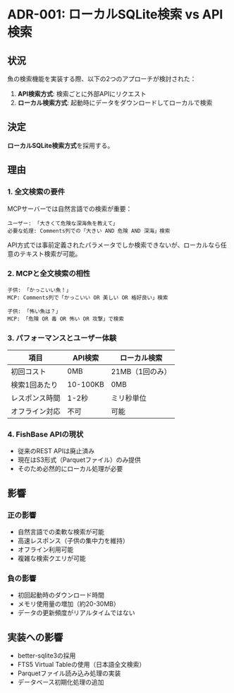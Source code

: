 # ADR-001: ローカルSQLite検索 vs API検索

## 状況

魚の検索機能を実装する際、以下の2つのアプローチが検討された：

1. **API検索方式**: 検索ごとに外部APIにリクエスト
2. **ローカル検索方式**: 起動時にデータをダウンロードしてローカルで検索

## 決定

**ローカルSQLite検索方式**を採用する。

## 理由

### 1. 全文検索の要件

MCPサーバーでは自然言語での検索が重要：

```
ユーザー: 「大きくて危険な深海魚を教えて」
必要な処理: Comments列での「大きい AND 危険 AND 深海」検索
```

API方式では事前定義されたパラメータでしか検索できないが、ローカルなら任意のテキスト検索が可能。

### 2. MCPと全文検索の相性

```
子供: 「かっこいい魚！」
MCP: Comments列で「かっこいい OR 美しい OR 格好良い」検索

子供: 「怖い魚は？」  
MCP: 「危険 OR 毒 OR 怖い OR 攻撃」で検索
```

### 3. パフォーマンスとユーザー体験

| 項目 | API検索 | ローカル検索 |
|------|---------|-------------|
| 初回コスト | 0MB | 21MB（1回のみ） |
| 検索1回あたり | 10-100KB | 0MB |
| レスポンス時間 | 1-2秒 | ミリ秒単位 |
| オフライン対応 | 不可 | 可能 |

### 4. FishBase APIの現状

- 従来のREST APIは廃止済み
- 現在はS3形式（Parquetファイル）のみ提供
- そのため必然的にローカル処理が必要

## 影響

### 正の影響
- 自然言語での柔軟な検索が可能
- 高速レスポンス（子供の集中力を維持）
- オフライン利用可能
- 複雑な検索クエリが可能

### 負の影響
- 初回起動時のダウンロード時間
- メモリ使用量の増加（約20-30MB）
- データの更新頻度がリアルタイムではない

## 実装への影響

- better-sqlite3の採用
- FTS5 Virtual Tableの使用（日本語全文検索）
- Parquetファイル読み込み処理の実装
- データベース初期化処理の追加